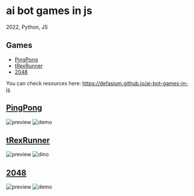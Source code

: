 # ai bot games in js

2022, Python, JS

## Games
* [PingPong](#pingpong)
* [tRexRunner](#trexrunner)
* [2048](#2048)

You can check resources here: https://defasium.github.io/ai-bot-games-in-js

## [PingPong](/pingpong)
![preview](https://user-images.githubusercontent.com/47502256/152688525-e315edab-37d4-453a-b458-fc498acada02.png)
![demo](https://user-images.githubusercontent.com/47502256/152688564-f7f955f1-d63b-4006-8be3-3c9475e7bd4c.gif)

## [tRexRunner](/tRexRunner)
![preview](https://user-images.githubusercontent.com/47502256/152689422-a6af8d79-f4a6-44f7-a826-cbd7388b091e.png)
![dino](https://user-images.githubusercontent.com/47502256/152688575-2e81d7ba-682d-4320-9ab6-1bf9ae3843c9.gif)

## [2048](/2048game)
![preview](https://user-images.githubusercontent.com/47502256/152688536-aa87f239-271d-4441-9319-3f16c6848a51.png)
![demo](https://user-images.githubusercontent.com/47502256/152688642-ab8b1034-223c-46e0-815a-528d140c7d70.gif)

